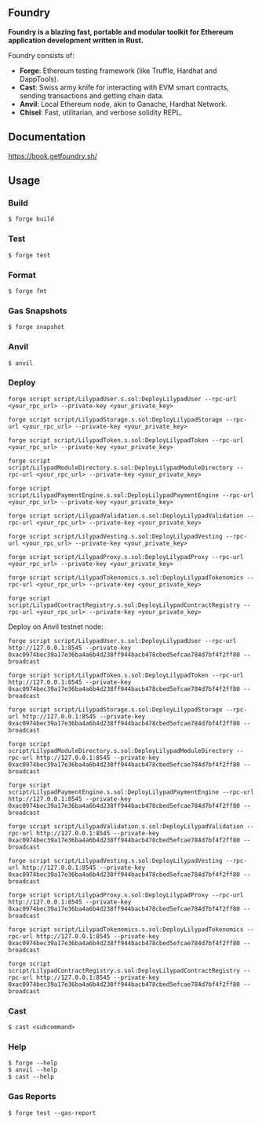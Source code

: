 ## Foundry

**Foundry is a blazing fast, portable and modular toolkit for Ethereum application development written in Rust.**

Foundry consists of:

-   **Forge**: Ethereum testing framework (like Truffle, Hardhat and DappTools).
-   **Cast**: Swiss army knife for interacting with EVM smart contracts, sending transactions and getting chain data.
-   **Anvil**: Local Ethereum node, akin to Ganache, Hardhat Network.
-   **Chisel**: Fast, utilitarian, and verbose solidity REPL.

## Documentation

https://book.getfoundry.sh/

## Usage

### Build

```shell
$ forge build
```

### Test

```shell
$ forge test
```

### Format

```shell
$ forge fmt
```

### Gas Snapshots

```shell
$ forge snapshot
```

### Anvil

```shell
$ anvil
```

### Deploy

```shell
forge script script/LilypadUser.s.sol:DeployLilypadUser --rpc-url <your_rpc_url> --private-key <your_private_key>

forge script script/LilypadStorage.s.sol:DeployLilypadStorage --rpc-url <your_rpc_url> --private-key <your_private_key>

forge script script/LilypadToken.s.sol:DeployLilypadToken --rpc-url <your_rpc_url> --private-key <your_private_key>

forge script script/LilypadModuleDirectory.s.sol:DeployLilypadModuleDirectory --rpc-url <your_rpc_url> --private-key <your_private_key>

forge script script/LilypadPaymentEngine.s.sol:DeployLilypadPaymentEngine --rpc-url <your_rpc_url> --private-key <your_private_key>

forge script script/LilypadValidation.s.sol:DeployLilypadValidation --rpc-url <your_rpc_url> --private-key <your_private_key>

forge script script/LilypadVesting.s.sol:DeployLilypadVesting --rpc-url <your_rpc_url> --private-key <your_private_key>

forge script script/LilypadProxy.s.sol:DeployLilypadProxy --rpc-url <your_rpc_url> --private-key <your_private_key>

forge script script/LilypadTokenomics.s.sol:DeployLilypadTokenomics --rpc-url <your_rpc_url> --private-key <your_private_key>

forge script script/LilypadContractRegistry.s.sol:DeployLilypadContractRegistry --rpc-url <your_rpc_url> --private-key <your_private_key>
```

Deploy on Anvil testnet node:
```shell
forge script script/LilypadUser.s.sol:DeployLilypadUser --rpc-url http://127.0.0.1:8545 --private-key 0xac0974bec39a17e36ba4a6b4d238ff944bacb478cbed5efcae784d7bf4f2ff80 --broadcast

forge script script/LilypadToken.s.sol:DeployLilypadToken --rpc-url http://127.0.0.1:8545 --private-key 0xac0974bec39a17e36ba4a6b4d238ff944bacb478cbed5efcae784d7bf4f2ff80 --broadcast

forge script script/LilypadStorage.s.sol:DeployLilypadStorage --rpc-url http://127.0.0.1:8545 --private-key 0xac0974bec39a17e36ba4a6b4d238ff944bacb478cbed5efcae784d7bf4f2ff80 --broadcast

forge script script/LilypadModuleDirectory.s.sol:DeployLilypadModuleDirectory --rpc-url http://127.0.0.1:8545 --private-key 0xac0974bec39a17e36ba4a6b4d238ff944bacb478cbed5efcae784d7bf4f2ff80 --broadcast

forge script script/LilypadPaymentEngine.s.sol:DeployLilypadPaymentEngine --rpc-url http://127.0.0.1:8545 --private-key 0xac0974bec39a17e36ba4a6b4d238ff944bacb478cbed5efcae784d7bf4f2ff80 --broadcast

forge script script/LilypadValidation.s.sol:DeployLilypadValidation --rpc-url http://127.0.0.1:8545 --private-key 0xac0974bec39a17e36ba4a6b4d238ff944bacb478cbed5efcae784d7bf4f2ff80 --broadcast

forge script script/LilypadVesting.s.sol:DeployLilypadVesting --rpc-url http://127.0.0.1:8545 --private-key 0xac0974bec39a17e36ba4a6b4d238ff944bacb478cbed5efcae784d7bf4f2ff80 --broadcast

forge script script/LilypadProxy.s.sol:DeployLilypadProxy --rpc-url http://127.0.0.1:8545 --private-key 0xac0974bec39a17e36ba4a6b4d238ff944bacb478cbed5efcae784d7bf4f2ff80 --broadcast

forge script script/LilypadTokenomics.s.sol:DeployLilypadTokenomics --rpc-url http://127.0.0.1:8545 --private-key 0xac0974bec39a17e36ba4a6b4d238ff944bacb478cbed5efcae784d7bf4f2ff80 --broadcast

forge script script/LilypadContractRegistry.s.sol:DeployLilypadContractRegistry --rpc-url http://127.0.0.1:8545 --private-key 0xac0974bec39a17e36ba4a6b4d238ff944bacb478cbed5efcae784d7bf4f2ff80 --broadcast
```

### Cast

```shell
$ cast <subcommand>
```

### Help

```shell
$ forge --help
$ anvil --help
$ cast --help
```

### Gas Reports

```shell
$ forge test --gas-report
```